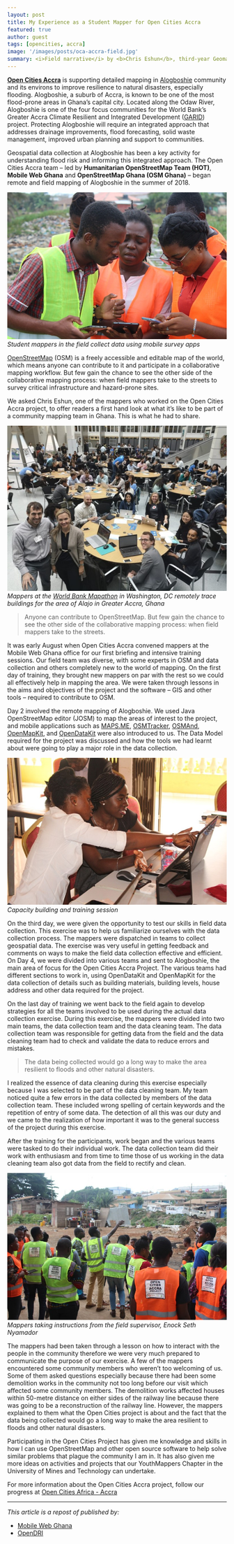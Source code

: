 ```yaml
---
layout: post
title: My Experience as a Student Mapper for Open Cities Accra
featured: true
author: guest
tags: [opencities, accra]
image: '/images/posts/oca-accra-field.jpg'
summary: <i>Field narrative</i> by <b>Chris Eshun</b>, third-year Geomatic Engineering student and YouthMappers Training Coordinator at <a href="//umat.edu.gh">University of Mines and Technology.</a> Chris a member of OSM Ghana and one of the participants of Open Cities Accra. <i>Co-authored</i> by <b>Eli Sabblah</b>, Project Coordinator at <a href="//mobilwebghana.org">Mobile Web Ghana</a>, <b>David Luswata</b>, Technical Advisor at <a href="//hotosm.org">Humanitarian OpenStreetMap Team (HOT)</a>, and <b>Grace Doherty</b>, Geospatial Consultant at <a href="//opendri.org">OpenDRI</a> Originally pulished <a href="//opendri.org/my-experience-as-a-student-mapper-open-cities-accra/#unique-identifier-1">here</a> .
---
```

**[Open Cities Accra](//opencitiesproject.org/accra/)** is supporting detailed mapping in [Alogboshie](//www.openstreetmap.org/#map=15/5.6329/-0.2357) community and its environs to improve resilience to natural disasters, especially flooding. Alogboshie, a suburb of Accra, is known to be one of the most flood-prone areas in Ghana’s capital city. Located along the Odaw River, Alogboshie is one of the four focus communities for the World Bank’s Greater Accra Climate Resilient and Integrated Development ([GARID](http://projects.worldbank.org/P164330?lang=en)) project. Protecting Alogboshie will require an integrated approach that addresses drainage improvements, flood forecasting, solid waste management, improved urban planning and support to communities.

Geospatial data collection at Alogboshie has been a key activity for understanding flood risk and informing this integrated approach. The Open Cities Accra team – led by **Humanitarian OpenStreetMap Team (HOT)**, **Mobile Web Ghana** and **OpenStreetMap Ghana (OSM Ghana)** – began remote and field mapping of Alogboshie in the summer of 2018.

![Student mappers in the field](/images/posts/oca-student-mappers.jpg)
*Student mappers in the field collect data using mobile survey apps*

[OpenStreetMap](//osm.org) (OSM) is a freely accessible and editable map of the world, which means anyone can contribute to it and participate in a collaborative mapping workflow. But few gain the chance to see the other side of the collaborative mapping process: when field mappers take to the streets to survey critical infrastructure and hazard-prone sites.

We asked Chris Eshun, one of the mappers who worked on the Open Cities Accra project, to offer readers a first hand look at what it’s like to be part of a community mapping team in Ghana. This is what he had to share.

![World Bank Mapathon](/images/posts/wbmapathon.jpg)
*Mappers at the [World Bank Mapathon](https://www.gfdrr.org/en/feature-story/mapping-sustainable-development-open-data-resilience-mapathon) in Washington, DC remotely trace buildings for the area of Alajo in Greater Accra, Ghana*

> Anyone can contribute to OpenStreetMap. But few gain the chance to see the other side of the collaborative mapping process: when field mappers take to the streets.

It was early August when Open Cities Accra convened mappers at the Mobile Web Ghana office for our first briefing and intensive training sessions. Our field team was diverse, with some experts in OSM and data collection and others completely new to the world of mapping. On the first day of training, they brought new mappers on par with the rest so we could all effectively help in mapping the area. We were taken through lessons in the aims and objectives of the project and the software – GIS and other tools – required to contribute to OSM.

Day 2 involved the remote mapping of Alogboshie. We used Java OpenStreetMap editor (JOSM) to map the areas of interest to the project, and mobile applications such as [MAPS.ME](//maps.me), [OSMTracker](//wiki.openstreetmap.org/wiki/OSMtracker), [OSMAnd](//osmand.net/), [OpenMapKit](//openmapkit.org), and [OpenDataKit](//opendatakit.org/) were also introduced to us. The Data Model required for the project was discussed and how the tools we had learnt about were going to play a major role in the data collection.

![Remote Mapping](/images/posts/remote-mapping.jpg)
*Capacity building and training session*

On the third day, we were given the opportunity to test our skills in field data collection. This exercise was to help us familiarize ourselves with the data collection process. The mappers were dispatched in teams to collect geospatial data. The exercise was very useful in getting feedback and comments on ways to make the field data collection effective and efficient. On Day 4, we were divided into various teams and sent to Alogboshie, the main area of focus for the Open Cities Accra Project. The various teams had different sections to work in, using OpenDataKit and OpenMapKit for the data collection of details such as building materials, building levels, house address and other data required for the project.

On the last day of training we went back to the field again to develop strategies for all the teams involved to be used during the actual data collection exercise. During this exercise, the mappers were divided into two main teams, the data collection team and the data cleaning team. The data collection team was responsible for getting data from the field and the data cleaning team had to check and validate the data to reduce errors and mistakes.

> The data being collected would go a long way to make the area resilient to floods and other natural disasters.

I realized the essence of data cleaning during this exercise especially because I was selected to be part of the data cleaning team. My team noticed quite a few errors in the data collected by members of the data collection team. These included wrong spelling of certain keywords and the repetition of entry of some data. The detection of all this was our duty and we came to the realization of how important it was to the general success of the project during this exercise.

After the training for the participants, work began and the various teams were tasked to do their individual work. The data collection team did their work with enthusiasm and from time to time those of us working in the data cleaning team also got data from the field to rectify and clean.

![Field Data Collection](/images/posts/oca-accra-field.jpg)
*Mappers taking instructions from the field supervisor, Enock Seth Nyamador*

The mappers had been taken through a lesson on how to interact with the people in the community therefore we were very much prepared to communicate the purpose of our exercise. A few of the mappers encountered some community members who weren’t too welcoming of us. Some of them asked questions especially because there had been some demolition works in the community not too long before our visit which affected some community members. The demolition works affected houses within 50-metre distance on either sides of the railway line because there was going to be a reconstruction of the railway line. However, the mappers explained to them what the Open Cities project is about and the fact that the data being collected would go a long way to make the area resilient to floods and other natural disasters.

Participating in the Open Cities Project has given me knowledge and skills in how I can use OpenStreetMap and other open source software to help solve similar problems that plague the community I am in. It has also given me more ideas on activities and projects that our YouthMappers Chapter in the University of Mines and Technology can undertake.

For more information about the Open Cities Accra project, follow our progress at [Open Cities Africa - Accra](//opencitiesproject.org/accra)
<hr>

*This article is a repost of published by:*
- [Mobile Web Ghana](http://mobilewebghana.org/2018/10/01/my-experience-participating-in-the-open-cities-accra-project-mapper/)
- [OpenDRI](//opendri.org/my-experience-as-a-student-mapper-open-cities-accra/#unique-identifier-1)